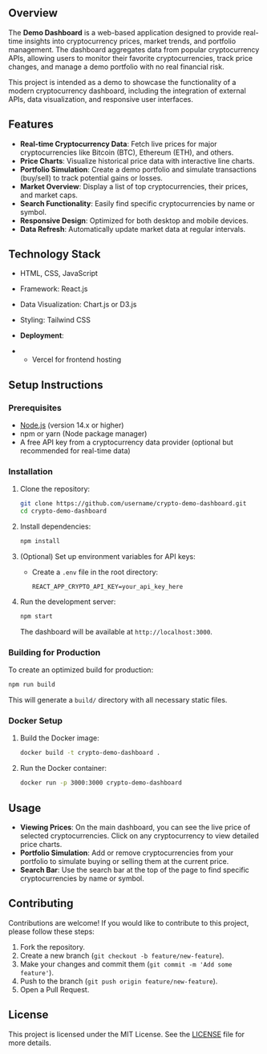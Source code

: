 
## Overview

The **Demo Dashboard** is a web-based application designed to provide real-time insights into cryptocurrency prices, market trends, and portfolio management. The dashboard aggregates data from popular cryptocurrency APIs, allowing users to monitor their favorite cryptocurrencies, track price changes, and manage a demo portfolio with no real financial risk.

This project is intended as a demo to showcase the functionality of a modern cryptocurrency dashboard, including the integration of external APIs, data visualization, and responsive user interfaces.

## Features

- **Real-time Cryptocurrency Data**: Fetch live prices for major cryptocurrencies like Bitcoin (BTC), Ethereum (ETH), and others.
- **Price Charts**: Visualize historical price data with interactive line charts.
- **Portfolio Simulation**: Create a demo portfolio and simulate transactions (buy/sell) to track potential gains or losses.
- **Market Overview**: Display a list of top cryptocurrencies, their prices, and market caps.
- **Search Functionality**: Easily find specific cryptocurrencies by name or symbol.
- **Responsive Design**: Optimized for both desktop and mobile devices.
- **Data Refresh**: Automatically update market data at regular intervals.

## Technology Stack

  - HTML, CSS, JavaScript
  - Framework: React.js 
  - Data Visualization: Chart.js or D3.js
  - Styling: Tailwind CSS 


- **Deployment**:
- 
  - Vercel for frontend hosting

## Setup Instructions

### Prerequisites

- [Node.js](https://nodejs.org/) (version 14.x or higher)
- npm or yarn (Node package manager)
- A free API key from a cryptocurrency data provider (optional but recommended for real-time data)

### Installation

1. Clone the repository:
   ```bash
   git clone https://github.com/username/crypto-demo-dashboard.git
   cd crypto-demo-dashboard
   ```

2. Install dependencies:
   ```bash
   npm install
   ```

3. (Optional) Set up environment variables for API keys:
   - Create a `.env` file in the root directory:
     ```
     REACT_APP_CRYPTO_API_KEY=your_api_key_here
     ```

4. Run the development server:
   ```bash
   npm start
   ```

   The dashboard will be available at `http://localhost:3000`.

### Building for Production

To create an optimized build for production:

```bash
npm run build
```

This will generate a `build/` directory with all necessary static files.

### Docker Setup

1. Build the Docker image:
   ```bash
   docker build -t crypto-demo-dashboard .
   ```

2. Run the Docker container:
   ```bash
   docker run -p 3000:3000 crypto-demo-dashboard
   ```

## Usage

- **Viewing Prices**: On the main dashboard, you can see the live price of selected cryptocurrencies. Click on any cryptocurrency to view detailed price charts.
- **Portfolio Simulation**: Add or remove cryptocurrencies from your portfolio to simulate buying or selling them at the current price.
- **Search Bar**: Use the search bar at the top of the page to find specific cryptocurrencies by name or symbol.

## Contributing

Contributions are welcome! If you would like to contribute to this project, please follow these steps:

1. Fork the repository.
2. Create a new branch (`git checkout -b feature/new-feature`).
3. Make your changes and commit them (`git commit -m 'Add some feature'`).
4. Push to the branch (`git push origin feature/new-feature`).
5. Open a Pull Request.

## License

This project is licensed under the MIT License. See the [LICENSE](LICENSE) file for more details.
